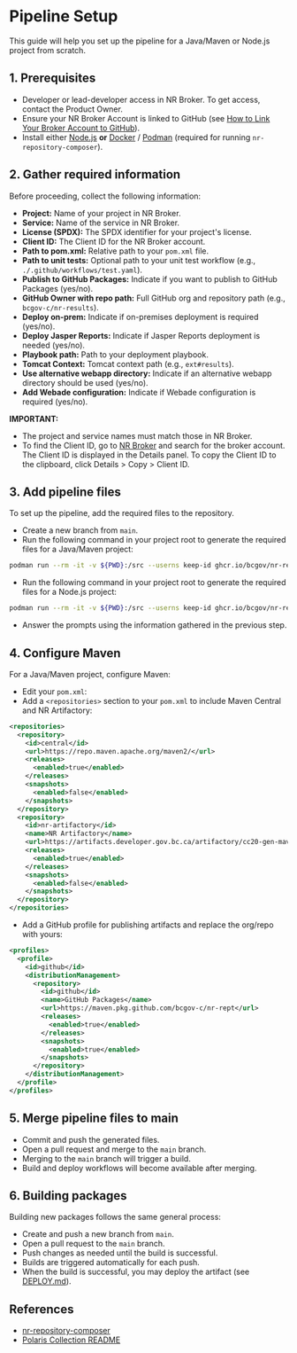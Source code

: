 # Pipeline Setup

This guide will help you set up the pipeline for a Java/Maven or Node.js project from scratch.

## 1. Prerequisites

- Developer or lead-developer access in NR Broker. To get access, contact the Product Owner.
- Ensure your NR Broker Account is linked to GitHub (see [How to Link Your Broker Account to GitHub](https://apps.nrs.gov.bc.ca/int/confluence/display/OSCAR/Linking+to+a+GitHub+account)).
- Install either [Node.js](https://nodejs.org/) **or** [Docker](https://www.docker.com/) / [Podman](https://podman.io/) (required for running `nr-repository-composer`).

## 2. Gather required information

Before proceeding, collect the following information:

- **Project:** Name of your project in NR Broker.
- **Service:** Name of the service in NR Broker.
- **License (SPDX):** The SPDX identifier for your project's license.
- **Client ID:** The Client ID for the NR Broker account.
- **Path to pom.xml:** Relative path to your `pom.xml` file.
- **Path to unit tests:** Optional path to your unit test workflow (e.g., `./.github/workflows/test.yaml`).
- **Publish to GitHub Packages:** Indicate if you want to publish to GitHub Packages (yes/no).
- **GitHub Owner with repo path:** Full GitHub org and repository path (e.g., `bcgov-c/nr-results`).
- **Deploy on-prem:** Indicate if on-premises deployment is required (yes/no).
- **Deploy Jasper Reports:** Indicate if Jasper Reports deployment is needed (yes/no).
- **Playbook path:** Path to your deployment playbook.
- **Tomcat Context:** Tomcat context path (e.g., `ext#results`).
- **Use alternative webapp directory:** Indicate if an alternative webapp directory should be used (yes/no).
- **Add Webade configuration:** Indicate if Webade configuration is required (yes/no).

**IMPORTANT:**

- The project and service names must match those in NR Broker.
- To find the Client ID, go to [NR Broker](https://broker.io.nrs.gov.bc.ca/) and search for the broker account. The Client ID is displayed in the Details panel. To copy the Client ID to the clipboard, click Details > Copy > Client ID.

## 3. Add pipeline files

To set up the pipeline, add the required files to the repository.

- Create a new branch from `main`.
- Run the following command in your project root to generate the required files for a Java/Maven project:
```sh
podman run --rm -it -v ${PWD}:/src --userns keep-id ghcr.io/bcgov/nr-repository-composer:latest nr-repository-composer:gh-maven-build
```
- Run the following command in your project root to generate the required files for a Node.js project:
```sh
podman run --rm -it -v ${PWD}:/src --userns keep-id ghcr.io/bcgov/nr-repository-composer:latest nr-repository-composer:gh-nodejs-build
```
- Answer the prompts using the information gathered in the previous step.

## 4. Configure Maven

For a Java/Maven project, configure Maven:

- Edit your `pom.xml`:
- Add a `<repositories>` section to your `pom.xml` to include Maven Central and NR Artifactory:

```xml
<repositories>
  <repository>
    <id>central</id>
    <url>https://repo.maven.apache.org/maven2/</url>
    <releases>
      <enabled>true</enabled>
    </releases>
    <snapshots>
      <enabled>false</enabled>
    </snapshots>
  </repository>
  <repository>
    <id>nr-artifactory</id>
    <name>NR Artifactory</name>
    <url>https://artifacts.developer.gov.bc.ca/artifactory/cc20-gen-maven-local</url>
    <releases>
      <enabled>true</enabled>
    </releases>
    <snapshots>
      <enabled>false</enabled>
    </snapshots>
  </repository>
</repositories>
```

- Add a GitHub profile for publishing artifacts and replace the org/repo with yours:

```xml
<profiles>
  <profile>
    <id>github</id>
    <distributionManagement>
      <repository>
        <id>github</id>
        <name>GitHub Packages</name>
        <url>https://maven.pkg.github.com/bcgov-c/nr-rept</url>
        <releases>
          <enabled>true</enabled>
        </releases>
        <snapshots>
          <enabled>true</enabled>
        </snapshots>
      </repository>
    </distributionManagement>
  </profile>
</profiles>
```

## 5. Merge pipeline files to main

- Commit and push the generated files.
- Open a pull request and merge to the `main` branch.
- Merging to the `main` branch will trigger a build.
- Build and deploy workflows will become available after merging.

## 6. Building packages

Building new packages follows the same general process:

- Create and push a new branch from `main`.
- Open a pull request to the `main` branch.
- Push changes as needed until the build is successful.
- Builds are triggered automatically for each push.
- When the build is successful, you may deploy the artifact (see [DEPLOY.md](DEPLOY.md)).

## References

- [nr-repository-composer](https://github.com/bcgov/nr-repository-composer)
- [Polaris Collection README](https://github.com/bcgov/nr-polaris-collection/blob/main/README.md)
